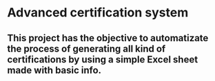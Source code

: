 # Advanced certification system 

## This project has the objective to automatizate the process of generating all kind of certifications by using a simple Excel sheet made with basic info. 
